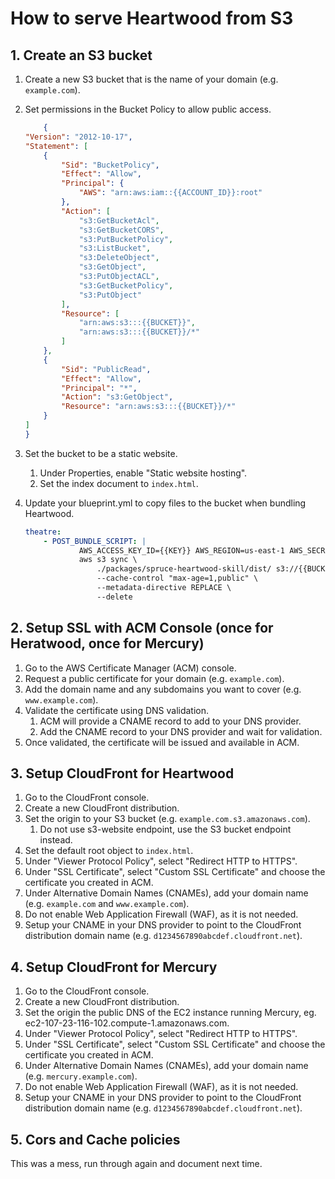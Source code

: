# How to serve Heartwood from S3
## 1. Create an S3 bucket
1. Create a new S3 bucket that is the name of your domain (e.g. `example.com`).
2. Set permissions in the Bucket Policy to allow public access.
    ```json
        {
    "Version": "2012-10-17",
    "Statement": [
        {
            "Sid": "BucketPolicy",
            "Effect": "Allow",
            "Principal": {
                "AWS": "arn:aws:iam::{{ACCOUNT_ID}}:root"
            },
            "Action": [
                "s3:GetBucketAcl",
                "s3:GetBucketCORS",
                "s3:PutBucketPolicy",
                "s3:ListBucket",
                "s3:DeleteObject",
                "s3:GetObject",
                "s3:PutObjectACL",
                "s3:GetBucketPolicy",
                "s3:PutObject"
            ],
            "Resource": [
                "arn:aws:s3:::{{BUCKET}}",
                "arn:aws:s3:::{{BUCKET}}/*"
            ]
        },
        {
            "Sid": "PublicRead",
            "Effect": "Allow",
            "Principal": "*",
            "Action": "s3:GetObject",
            "Resource": "arn:aws:s3:::{{BUCKET}}/*"
        }
    ]
    }
    ```

3. Set the bucket to be a static website.
    1. Under Properties, enable "Static website hosting".
    2. Set the index document to `index.html`.
4. Update your blueprint.yml to copy files to the bucket when bundling Heartwood.

    ```yaml
    theatre:
        - POST_BUNDLE_SCRIPT: |
                AWS_ACCESS_KEY_ID={{KEY}} AWS_REGION=us-east-1 AWS_SECRET_ACCESS_KEY={{SECRET}} \
                aws s3 sync \
                    ./packages/spruce-heartwood-skill/dist/ s3://{{BUCKET_NAME}}/  \
                    --cache-control "max-age=1,public" \
                    --metadata-directive REPLACE \
                    --delete
    ```
## 2. Setup SSL with ACM Console (once for Heratwood, once for Mercury)
1. Go to the AWS Certificate Manager (ACM) console.
2. Request a public certificate for your domain (e.g. `example.com`).
3. Add the domain name and any subdomains you want to cover (e.g. `www.example.com`).
4. Validate the certificate using DNS validation.
    1. ACM will provide a CNAME record to add to your DNS provider.
    2. Add the CNAME record to your DNS provider and wait for validation.
5. Once validated, the certificate will be issued and available in ACM.

## 3. Setup CloudFront for Heartwood
1. Go to the CloudFront console.
2. Create a new CloudFront distribution.
3. Set the origin to your S3 bucket (e.g. `example.com.s3.amazonaws.com`).
    1. Do not use s3-website endpoint, use the S3 bucket endpoint instead.
4. Set the default root object to `index.html`.
5. Under "Viewer Protocol Policy", select "Redirect HTTP to HTTPS".
6. Under "SSL Certificate", select "Custom SSL Certificate" and choose the certificate you created in ACM.
7. Under Alternative Domain Names (CNAMEs), add your domain name (e.g. `example.com` and `www.example.com`).
7. Do not enable Web Application Firewall (WAF), as it is not needed.
8. Setup your CNAME in your DNS provider to point to the CloudFront distribution domain name (e.g. `d1234567890abcdef.cloudfront.net`).

## 4. Setup CloudFront for Mercury
1. Go to the CloudFront console.
2. Create a new CloudFront distribution.
3. Set the origin the public DNS of the EC2 instance running Mercury, eg. ec2-107-23-116-102.compute-1.amazonaws.com.
4. Under "Viewer Protocol Policy", select "Redirect HTTP to HTTPS".
5. Under "SSL Certificate", select "Custom SSL Certificate" and choose the certificate you created in ACM.
5. Under Alternative Domain Names (CNAMEs), add your domain name (e.g. `mercury.example.com`).
7. Do not enable Web Application Firewall (WAF), as it is not needed.
8. Setup your CNAME in your DNS provider to point to the CloudFront distribution domain name (e.g. `d1234567890abcdef.cloudfront.net`).

## 5. Cors and Cache policies
This was a mess, run through again and document next time.
